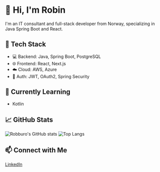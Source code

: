 # 👋 Hi, I'm Robin
I'm an IT consultant and full-stack developer from Norway, specializing in Java Spring Boot and React.

## 🚀 Tech Stack
- 💻 Backend: Java, Spring Boot, PostgreSQL
- 🌐 Frontend: React, Next.js
- ☁️ Cloud: AWS, Azure
- 🔐 Auth: JWT, OAuth2, Spring Security

## 🧠 Currently Learning
- Kotlin

## 📈 GitHub Stats
![Robburo's GitHub stats](https://github-readme-stats.vercel.app/api?username=robburo&show_icons=true&theme=dark)
![Top Langs](https://github-readme-stats.vercel.app/api/top-langs/?username=robburo&layout=compact&theme=dark)

## 📫 Connect with Me
[LinkedIn](https://linkedin.com/in/robin-burø-6b622415b/)
